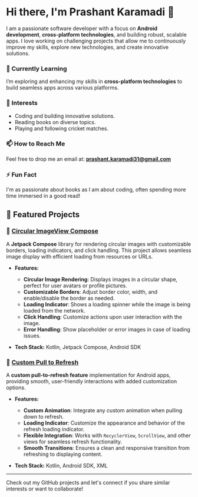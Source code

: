 # Hi there, I'm Prashant Karamadi 👋

I am a passionate software developer with a focus on **Android development**, **cross-platform technologies**, and building robust, scalable apps. I love working on challenging projects that allow me to continuously improve my skills, explore new technologies, and create innovative solutions.

### 🌱 Currently Learning
I’m exploring and enhancing my skills in **cross-platform technologies** to build seamless apps across various platforms.

### 👀 Interests
- Coding and building innovative solutions.
- Reading books on diverse topics.
- Playing and following cricket matches.

### 📫 How to Reach Me
Feel free to drop me an email at: **prashant.karamadi31@gmail.com**

### ⚡ Fun Fact
I'm as passionate about books as I am about coding, often spending more time immersed in a good read!

## 🚀 Featured Projects

### 📱 [Circular ImageView Compose](https://github.com/PrashantKaramadi/circular-imageview-compose)
A **Jetpack Compose** library for rendering circular images with customizable borders, loading indicators, and click handling. This project allows seamless image display with efficient loading from resources or URLs.

- **Features:**
  - **Circular Image Rendering**: Displays images in a circular shape, perfect for user avatars or profile pictures.
  - **Customizable Borders**: Adjust border color, width, and enable/disable the border as needed.
  - **Loading Indicator**: Shows a loading spinner while the image is being loaded from the network.
  - **Click Handling**: Customize actions upon user interaction with the image.
  - **Error Handling**: Show placeholder or error images in case of loading issues.
  
- **Tech Stack:** Kotlin, Jetpack Compose, Android SDK
 
### 🔄 [Custom Pull to Refresh](https://github.com/PrashantKaramadi/custom-pull-to-refresh)
A **custom pull-to-refresh feature** implementation for Android apps, providing smooth, user-friendly interactions with added customization options.

- **Features:**
  - **Custom Animation**: Integrate any custom animation when pulling down to refresh.
  - **Loading Indicator**: Customize the appearance and behavior of the refresh loading indicator.
  - **Flexible Integration**: Works with `RecyclerView`, `ScrollView`, and other views for seamless refresh functionality.
  - **Smooth Transitions**: Ensures a clean and responsive transition from refreshing to displaying content.

- **Tech Stack:** Kotlin, Android SDK, XML

---

Check out my GitHub projects and let's connect if you share similar interests or want to collaborate!


<!---
PrashantKaramadi/PrashantKaramadi is a ✨ special ✨ repository because its `README.md` (this file) appears on your GitHub profile.
You can click the Preview link to take a look at your changes.
--->
